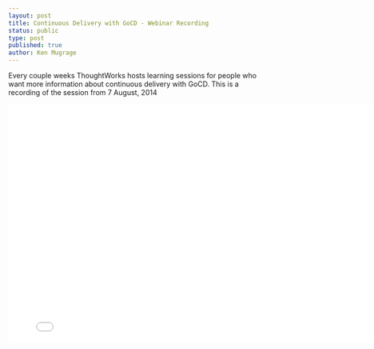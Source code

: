 ```yaml
---
layout: post
title: Continuous Delivery with GoCD - Webinar Recording
status: public
type: post
published: true
author: Ken Mugrage
---
```


Every couple weeks ThoughtWorks hosts learning sessions for people who want more information about continuous delivery with GoCD. This is a recording of the session from 7 August, 2014

<iframe src="//fast.wistia.net/embed/iframe/a3lr28aiab" allowtransparency="true" frameborder="0" scrolling="no" class="wistia_embed" name="wistia_embed" allowfullscreen mozallowfullscreen webkitallowfullscreen oallowfullscreen msallowfullscreen width="800" height="478"></iframe>
